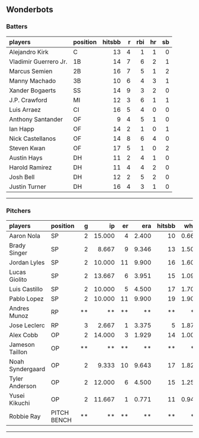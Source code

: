 ## Wonderbots

### Batters

 
|players               |position | hitsbb|  r| rbi| hr| sb| 
|:---------------------|:--------|------:|--:|---:|--:|--:| 
|Alejandro Kirk        |C        |     13|  4|   1|  1|  0| 
|Vladimir Guerrero Jr. |1B       |     14|  7|   6|  2|  1| 
|Marcus Semien         |2B       |     16|  7|   5|  1|  2| 
|Manny Machado         |3B       |     10|  6|   4|  3|  1| 
|Xander Bogaerts       |SS       |     14|  9|   3|  2|  0| 
|J.P. Crawford         |MI       |     12|  3|   6|  1|  1| 
|Luis Arraez           |CI       |     16|  5|   4|  0|  0| 
|Anthony Santander     |OF       |      9|  4|   5|  1|  0| 
|Ian Happ              |OF       |     14|  2|   1|  0|  1| 
|Nick Castellanos      |OF       |     14|  8|   6|  4|  0| 
|Steven Kwan           |OF       |     17|  5|   1|  0|  2| 
|Austin Hays           |DH       |     11|  2|   4|  1|  0| 
|Harold Ramirez        |DH       |     11|  4|   4|  2|  0| 
|Josh Bell             |DH       |     12|  2|   5|  2|  0| 
|Justin Turner         |DH       |     16|  4|   3|  1|  0| 


* * *

### Pitchers

 
|players          |position    |  g|     ip| er|   era| hitsbb|  whip| so|  w| sv| 
|:----------------|:-----------|--:|------:|--:|-----:|------:|-----:|--:|--:|--:| 
|Aaron Nola       |SP          |  2| 15.000|  4| 2.400|     10| 0.667|  9|  1|  0| 
|Brady Singer     |SP          |  2|  8.667|  9| 9.346|     13| 1.500| 10|  1|  0| 
|Jordan Lyles     |SP          |  2| 10.000| 11| 9.900|     16| 1.600|  9|  0|  0| 
|Lucas Giolito    |SP          |  2| 13.667|  6| 3.951|     15| 1.098| 11|  0|  0| 
|Luis Castillo    |SP          |  2| 10.000|  5| 4.500|     17| 1.700| 12|  0|  0| 
|Pablo Lopez      |SP          |  2| 10.000| 11| 9.900|     19| 1.900| 13|  1|  0| 
|Andres Munoz     |RP          | **|     **| **|    **|     **|    **| **| **| **| 
|Jose Leclerc     |RP          |  3|  2.667|  1| 3.375|      5| 1.875|  4|  0|  0| 
|Alex Cobb        |OP          |  2| 14.000|  3| 1.929|     14| 1.000| 11|  1|  0| 
|Jameson Taillon  |OP          | **|     **| **|    **|     **|    **| **| **| **| 
|Noah Syndergaard |OP          |  2|  9.333| 10| 9.643|     17| 1.821|  2|  1|  0| 
|Tyler Anderson   |OP          |  2| 12.000|  6| 4.500|     15| 1.250|  8|  0|  0| 
|Yusei Kikuchi    |OP          |  2| 11.667|  1| 0.771|     11| 0.943| 11|  2|  0| 
|Robbie Ray       |PITCH BENCH | **|     **| **|    **|     **|    **| **| **| **| 


* * *


